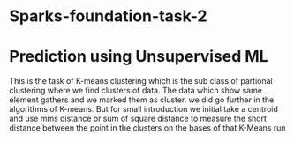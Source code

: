 # Sparks-foundation-task-2
# Prediction using Unsupervised ML
This is the task of K-means clustering which is the sub class of partional clustering
where we find clusters of data. The data which show same element gathers and we marked them as cluster.
we did go further in the algorithms of K-means. But for small introduction we initial take a centroid
and use mms distance or sum of square distance to measure the short distance between the point in the clusters 
on the bases of that K-Means run 
